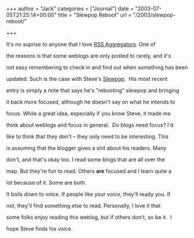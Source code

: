 +++
author = "Jack"
categories = ["Journal"]
date = "2003-07-05T21:25:14+00:00"
title = "Slewpop Reboot"
url = "/2003/slewpop-reboot/"

+++

It's no suprise to anyone that I love [RSS Aggregators][1]. One of
  

  
the reasons is that some weblogs are only posted to rarely, and it's
  

  
not easy remembering to check in and find out when something has been
  

  
updated. Such is the case with Steve's [Slewpop][2].&nbsp; His most recent
  

  
entry is simply a note that says he's "rebooting" slewpop and bringing
  

  
it back more focused, although he doesn't say on what he intends to
  

  
focus. While a great idea, especially if you know Steve, it made me
  

  
think about weblogs and focus in general.&nbsp; Do blogs need focus? I'd
  

  
like to think that they don't &#8211; they only need to be interesting. This
  

  
is assuming that the blogger gives a shit about his readers. Many
  

  
don't, and that's okay too. I read some blogs that are all over the
  

  
map. But they're fun to read. Others **are** focused and I learn quite a
  

  
lot because of it. Some are both.

It boils down to voice. If people like your voice, they'll ready you. If
  

  
not, they'll find something else to read. Personally, I love it that
  

  
some folks enjoy reading this weblog, but if others don't, so be it.&nbsp; I
  

  
hope Steve finds his voice.

 [1]: //www.bradsoft.com/feeddemon/"
 [2]: http://web.archive.org/web/20040209013315/http://www.slewpop.com:80/weblog/